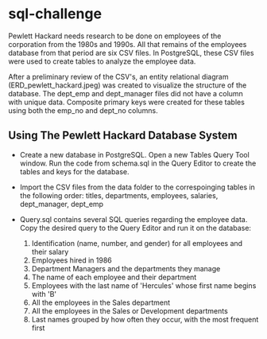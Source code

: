 # sql-challenge

Pewlett Hackard needs research to be done on employees of the corporation from the 1980s and 1990s. All that remains of the employees database from that period are six CSV files. In PostgreSQL, these CSV files were used to create tables to analyze the employee data.

After a preliminary review of the CSV's, an entity relational diagram (ERD_pewlett_hackard.jpeg) was created to visualize the structure of the database. The dept_emp and dept_manager files did not have a column with unique data. Composite primary keys were created for these tables using both the emp_no and dept_no columns.

## Using The Pewlett Hackard Database System

* Create a new database in PostgreSQL. Open a new Tables Query Tool window. Run the code from schema.sql in the Query Editor to create the tables and keys for the database.

* Import the CSV files from the data folder to the correspoinging tables in the following order: titles, departments, employees, salaries, dept_manager, dept_emp

* Query.sql contains several SQL queries regarding the employee data. Copy the desired query to the Query Editor and run it on the database:
    1) Identification (name, number, and gender) for all employees and their salary
    2) Employees hired in 1986
    3) Department Managers and the departments they manage
    4) The name of each employee and their department
    5) Employees with the last name of 'Hercules' whose first name begins with 'B'
    6) All the employees in the Sales department
    7) All the employees in the Sales or Development departments
    8) Last names grouped by how often they occur, with the most frequent first
